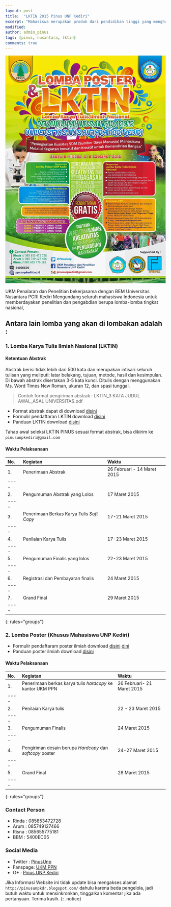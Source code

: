 ```yaml
---
layout: post
title:  "LKTIN 2015 Pinus UNP Kediri"
excerpt: "Mahasiswa merupakan produk dari pendidikan tinggi yang menghasilkan lulusan yang mempunyai sikap kecendekiawanan. Sikap tersebut meliputi sikap sebagai penemu, pemadu, penerap, serta sebagai pengembang IPTEKS. Untuk itu, mahasiswa yang merupakan salah satu kelompok masyarakat ilmiah harus mempunyai ciri kehidupan akademis yang dinamis."
modified: 
author: admin_pinus
tags: [pinus, nusantara, lktin]
comments: true
---
```



![Poster](../images/lktin-pinus-lq.jpg)

UKM Penalaran dan Penelitian bekerjasama dengan BEM Universitas Nusantara PGRI Kediri Mengundang seluruh mahasiswa Indonesia untuk memberdayakan penelitian dan pengabdian berupa lomba-lomba tingkat nasional,

## Antara lain lomba yang akan di lombakan adalah :

### 1. Lomba Karya Tulis Ilmiah Nasional (LKTIN)

#### Ketentuan Abstrak

Abstrak berisi tidak lebih dari 500 kata dan merupakan intisari seluruh tulisan yang meliputi: latar belakang, tujuan, metode, hasil dan kesimpulan. Di bawah abstrak disertakan 3-5 kata kunci. Ditulis dengan menggunakan Ms. Word Times New Roman, ukuran 12, dan spasi tunggal.

> Contoh format pengiriman abstrak : LKTIN_3 KATA JUDUL AWAL_ASAL UNIVERSITAS.pdf

- Format abstrak dapat di download [disini](/files/pedoman-abstrak.pdf)
- Formulir pendaftaran LKTIN download [disini](/files/formulir-lktin.docx)
- Panduan LKTIN download [disini](/files/panduan-lktin-pinus-2015.pdf)

Tahap awal seleksi LKTIN PINUS sesuai format abstrak, bisa dikirim ke `pinusunpkediri@gmail.com`

#### Waktu Pelaksanaan

| No. | Kegiatan | Waktu |
|:--------|:-------|:--------|
| 1. | Penerimaan Abstrak   | 26 Februari - 14 Maret 2015   |
|----
| 2. | Pengumuman Abstrak yang Lolos   | 17 Maret 2015   |
|----
| 3. | Penerimaan Berkas Karya Tulis *Soft Copy*   | 17-21 Maret 2015 |
|----
| 4. | Penilaian Karya Tulis | 17-23 Maret 2015 |
|----
| 5. | Pengumuman Finalis yang lolos | 22-23 Maret 2015 |
|----
| 6. | Registrasi dan Pembayaran finalis | 24 Maret 2015 |
|----
| 7. | Grand Final | 29 Maret 2015 |
|----
{: rules="groups"}


### 2. Lomba Poster (Khusus Mahasiswa UNP Kediri)

* Formulir pendaftaram poster ilmiah download [disini](/files/formulir-poster.docx) [dini](dl.dropbox.com/s/bgptk0inry6edz0/logo-ppn.jpg?dl=0)
* Panduan poster ilmiah download [disini](https://www.dropbox.com/s/fxturetr70v8f39/PANDUAN%20lomba%20poster.rar?dl=0)

#### Waktu Pelaksanaan

| No. | Kegiatan | Waktu |
|:--------|:-------|:--------|
| 1. | Penerimaan berkas karya tulis *hardcopy* ke kantor UKM PPN   | 26 Februari- 21 Maret 2015 |
|----
| 2. | Penilaian Karya tulis | 22 - 23 Maret 2015 |
|----
| 3. | Pengumuman Finalis | 24 Maret 2015 |
|----
| 4. | Pengiriman desain berupa *Hardcopy* dan *softcopy* poster | 24-27 Maret 2015 |
|----
| 5. | Grand Final | 28 Maret 2015 |
|----
{: rules="groups"}

### Contact Person

* Rinda : 085853472728
* Arum 	: 085749127466
* Risna : 085655775181
* BBM 	: 5400EC05

### Social Media

- Twitter : [PinusUnp](https://twitter.com/PinusUnp)
- Fanspage: [UKM PPN](https://www.facebook.com/ukm.ppn.unpkediri)
- G+		: [Pinus UNP Kediri](https://plus.google.com/114241305927942929604)

Jika Informasi Website ini tidak update bisa mengakses alamat `http://pinusunpkdr.blogspot.com/` dahulu karena beda pengelola, jadi butuh waktu untuk mensinkronkan, tinggalkan komentar jika ada pertanyaan. Terima kasih.
{: .notice}
